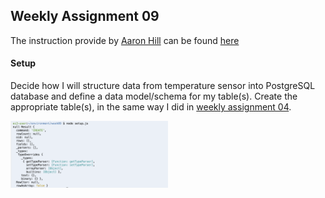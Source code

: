## Weekly Assignment 09

The instruction provide by [Aaron Hill](https://github.com/aaronxhill) can be found [here](https://github.com/visualizedata/data-structures/tree/master/weekly_assignment_09)

#### Setup

Decide how I will structure data from temperature sensor into PostgreSQL database and define a data model/schema for my table(s). Create the appropriate table(s), in the same way I did in [weekly assignment 04](https://github.com/yujunmjiang/data-structures-fall-19/tree/master/week04).

<img src="https://github.com/yujunmjiang/data-structures-fall-19/blob/master/week09/image/sample-1.png" width="50%"/>
